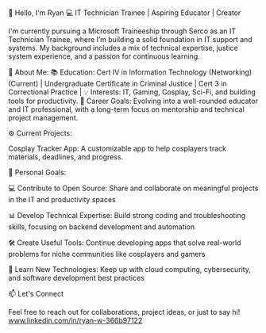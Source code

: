 👋 Hello, I'm Ryan
💻 IT Technician Trainee | Aspiring Educator | Creator

I'm currently pursuing a Microsoft Traineeship through Serco as an IT Technician Trainee, where I’m building a solid foundation in IT support and systems. My background includes a mix of technical expertise, justice system experience, and a passion for continuous learning.

🚀 About Me:
📚 Education: Cert IV in Information Technology (Networking) (Current) | Undergraduate Certificate in Criminal Justice | Cert 3 in Correctional Practice | 
💡 Interests: IT, Gaming, Cosplay, Sci-Fi, and building tools for productivity.
🎯 Career Goals: Evolving into a well-rounded educator and IT professional, with a long-term focus on mentorship and technical project management.

⚙️ Current Projects:

Cosplay Tracker App: A customizable app to help cosplayers track materials, deadlines, and progress.

💪 Personal Goals:

💻 Contribute to Open Source: Share and collaborate on meaningful projects in the IT and productivity spaces

📊 Develop Technical Expertise: Build strong coding and troubleshooting skills, focusing on backend development and automation

🛠️ Create Useful Tools: Continue developing apps that solve real-world problems for niche communities like cosplayers and gamers

📖 Learn New Technologies: Keep up with cloud computing, cybersecurity, and software development best practices


📫 Let's Connect

Feel free to reach out for collaborations, project ideas, or just to say hi!
www.linkedin.com/in/ryan-w-366b97122

